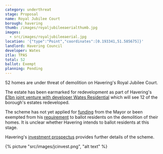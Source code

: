 ```yaml
---
category: underthreat
stage: Proposal
name: Royal Jubilee Court 
borough: havering
thumb: /images/royaljubileeaerialthumb.jpg
images:
  - src/images/royaljubileeaerial.jpg
location: '{"type":"Point","coordinates":[0.193341,51.585675]}'
landlord: Havering Council
developer: Wates
itla: TPAS
total: 52
ballot: Exempt
planning: Pending
---
```

52 homes are under threat of demolition on Havering's Royal Jubilee Court.

The estate has been earmarked for redevelopment as part of Havering's [£1bn joint venture with developer Wates Residential](https://www.wates.co.uk/articles/case-study/borough-of-havering-housing-redevelopment/) which will see 12 of the borough's estates redeveloped.

The scheme has not yet applied for [funding](/approved/funding) from the Mayor or been exempted from his [requirement](/approved/ballotexemptions) to ballot residents on the demolition of their homes. It is unclear whether Havering intends to ballot residents at this stage.

Havering's [investment prospectus](https://www.investinhavering.co.uk/wp-content/uploads/2017/03/Vision-interactive-map.pdf) provides further details of the scheme.

{% picture "src/images/jcinvest.png", "alt text" %}

